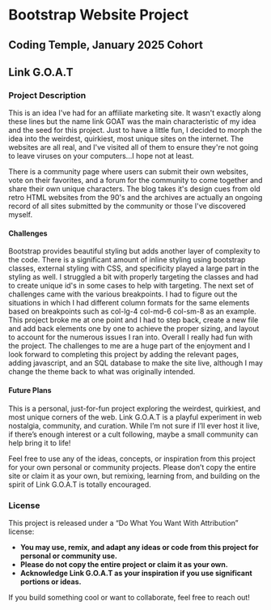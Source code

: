 # Bootstrap Website Project
## Coding Temple, January 2025 Cohort

## Link G.O.A.T

### Project Description
This is an idea I've had for an affiliate marketing site. It wasn't exactly along these lines but the name link GOAT was the main characteristic of my idea and the seed for this project. Just to have a little fun, I decided to morph the idea into the weirdest, quirkiest, most unique sites on the internet. The websites are all real, and I've visited all of them to ensure they're not going to leave viruses on your computers...I hope not at least. 

There is a community page where users can submit their own websites, vote on their favorites, and a forum for the community to come together and share their own unique characters. The blog takes it's design cues from old retro HTML websites from the 90's and the archives are actually an ongoing record of all sites submitted by the community or those I've discovered myself.  


#### Challenges
Bootstrap provides beautiful styling but adds another layer of complexity to the code. There is a significant amount of inline styling using bootstrap classes, external styling with CSS, and specificity played a large part in the styling as well. I struggled a bit with properly targeting the classes and had to create unique id's in some cases to help with targeting. The next set of challenges came with the various breakpoints. I had to figure out the situations in which I had different column formats for the same elements based on breakpoints such as col-lg-4 col-md-6 col-sm-8 as an example. This project broke me at one point and I had to step back, create a new file and add back elements one by one to achieve the proper sizing, and layout to account for the numerous issues I ran into. Overall I really had fun with the project. The challenges to me are a huge part of the enjoyment and I look forward to completing this project by adding the relevant pages, adding javascript, and an SQL database to make the site live, although I may change the theme back to what was originally intended.

#### Future Plans
This is a personal, just-for-fun project exploring the weirdest, quirkiest, and most unique corners of the web. Link G.O.A.T is a playful experiment in web nostalgia, community, and curation. While I’m not sure if I’ll ever host it live, if there’s enough interest or a cult following, maybe a small community can help bring it to life!

Feel free to use any of the ideas, concepts, or inspiration from this project for your own personal or community projects. Please don’t copy the entire site or claim it as your own, but remixing, learning from, and building on the spirit of Link G.O.A.T is totally encouraged.

### License

This project is released under a “Do What You Want With Attribution” license:
- **You may use, remix, and adapt any ideas or code from this project for personal or community use.**
- **Please do not copy the entire project or claim it as your own.**
- **Acknowledge Link G.O.A.T as your inspiration if you use significant portions or ideas.**

If you build something cool or want to collaborate, feel free to reach out!